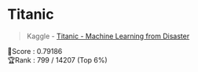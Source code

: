 # Titanic
> Kaggle - [Titanic - Machine Learning from Disaster](https://www.kaggle.com/competitions/titanic)

💯Score : 0.79186 <br>
🏆Rank : 799 / 14207 (Top 6%)
